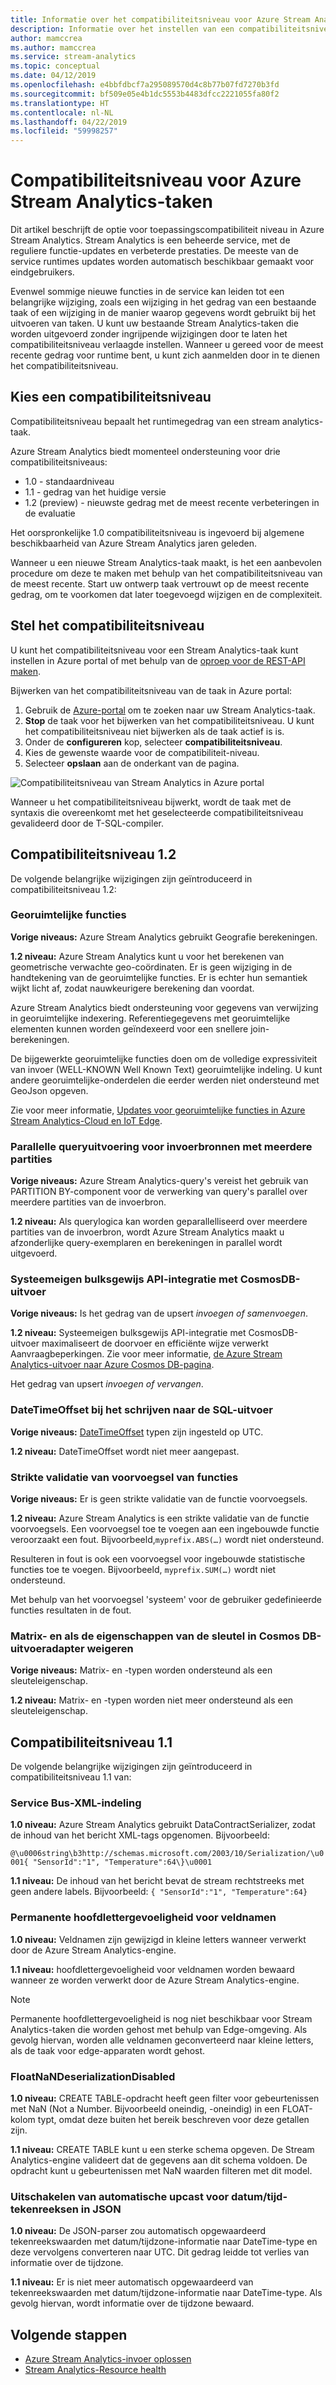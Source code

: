 ```yaml
---
title: Informatie over het compatibiliteitsniveau voor Azure Stream Analytics-taken
description: Informatie over het instellen van een compatibiliteitsniveau voor een Azure Stream Analytics-taak en belangrijke wijzigingen in de meest recente compatibiliteitsniveau
author: mamccrea
ms.author: mamccrea
ms.service: stream-analytics
ms.topic: conceptual
ms.date: 04/12/2019
ms.openlocfilehash: e4bbfdbcf7a295089570d4c8b77b07fd7270b3fd
ms.sourcegitcommit: bf509e05e4b1dc5553b4483dfcc2221055fa80f2
ms.translationtype: HT
ms.contentlocale: nl-NL
ms.lasthandoff: 04/22/2019
ms.locfileid: "59998257"
---
```

# <a name="compatibility-level-for-azure-stream-analytics-jobs"></a>Compatibiliteitsniveau voor Azure Stream Analytics-taken

Dit artikel beschrijft de optie voor toepassingscompatibiliteit niveau in Azure Stream Analytics. Stream Analytics is een beheerde service, met de reguliere functie-updates en verbeterde prestaties. De meeste van de service runtimes updates worden automatisch beschikbaar gemaakt voor eindgebruikers. 

Evenwel sommige nieuwe functies in de service kan leiden tot een belangrijke wijziging, zoals een wijziging in het gedrag van een bestaande taak of een wijziging in de manier waarop gegevens wordt gebruikt bij het uitvoeren van taken. U kunt uw bestaande Stream Analytics-taken die worden uitgevoerd zonder ingrijpende wijzigingen door te laten het compatibiliteitsniveau verlaagde instellen. Wanneer u gereed voor de meest recente gedrag voor runtime bent, u kunt zich aanmelden door in te dienen het compatibiliteitsniveau. 

## <a name="choose-a-compatibility-level"></a>Kies een compatibiliteitsniveau

Compatibiliteitsniveau bepaalt het runtimegedrag van een stream analytics-taak. 

Azure Stream Analytics biedt momenteel ondersteuning voor drie compatibiliteitsniveaus:

* 1.0 - standaardniveau
* 1.1 - gedrag van het huidige versie
* 1.2 (preview) - nieuwste gedrag met de meest recente verbeteringen in de evaluatie

Het oorspronkelijke 1.0 compatibiliteitsniveau is ingevoerd bij algemene beschikbaarheid van Azure Stream Analytics jaren geleden.

Wanneer u een nieuwe Stream Analytics-taak maakt, is het een aanbevolen procedure om deze te maken met behulp van het compatibiliteitsniveau van de meest recente. Start uw ontwerp taak vertrouwt op de meest recente gedrag, om te voorkomen dat later toegevoegd wijzigen en de complexiteit.

## <a name="set-the-compatibility-level"></a>Stel het compatibiliteitsniveau

U kunt het compatibiliteitsniveau voor een Stream Analytics-taak kunt instellen in Azure portal of met behulp van de [oproep voor de REST-API maken](/rest/api/streamanalytics/stream-analytics-job).

Bijwerken van het compatibiliteitsniveau van de taak in Azure portal:

1. Gebruik de [Azure-portal](https://portal.azure.com) om te zoeken naar uw Stream Analytics-taak.
2. **Stop** de taak voor het bijwerken van het compatibiliteitsniveau. U kunt het compatibiliteitsniveau niet bijwerken als de taak actief is is.
3. Onder de **configureren** kop, selecteer **compatibiliteitsniveau**.
4. Kies de gewenste waarde voor de compatibiliteit-niveau.
5. Selecteer **opslaan** aan de onderkant van de pagina.

![Compatibiliteitsniveau van Stream Analytics in Azure portal](media/stream-analytics-compatibility-level/stream-analytics-compatibility.png)

Wanneer u het compatibiliteitsniveau bijwerkt, wordt de taak met de syntaxis die overeenkomt met het geselecteerde compatibiliteitsniveau gevalideerd door de T-SQL-compiler.

## <a name="compatibility-level-12"></a>Compatibiliteitsniveau 1.2

De volgende belangrijke wijzigingen zijn geïntroduceerd in compatibiliteitsniveau 1.2:

### <a name="geospatial-functions"></a>Georuimtelijke functies

**Vorige niveaus:** Azure Stream Analytics gebruikt Geografie berekeningen.

**1.2 niveau:** Azure Stream Analytics kunt u voor het berekenen van geometrische verwachte geo-coördinaten. Er is geen wijziging in de handtekening van de georuimtelijke functies. Er is echter hun semantiek wijkt licht af, zodat nauwkeurigere berekening dan voordat.

Azure Stream Analytics biedt ondersteuning voor gegevens van verwijzing in georuimtelijke indexering. Referentiegegevens met georuimtelijke elementen kunnen worden geïndexeerd voor een snellere join-berekeningen.

De bijgewerkte georuimtelijke functies doen om de volledige expressiviteit van invoer (WELL-KNOWN Well Known Text) georuimtelijke indeling. U kunt andere georuimtelijke-onderdelen die eerder werden niet ondersteund met GeoJson opgeven.

Zie voor meer informatie, [Updates voor georuimtelijke functies in Azure Stream Analytics-Cloud en IoT Edge](https://azure.microsoft.com/blog/updates-to-geospatial-functions-in-azure-stream-analytics-cloud-and-iot-edge/).

### <a name="parallel-query-execution-for-input-sources-with-multiple-partitions"></a>Parallelle queryuitvoering voor invoerbronnen met meerdere partities

**Vorige niveaus:** Azure Stream Analytics-query's vereist het gebruik van PARTITION BY-component voor de verwerking van query's parallel over meerdere partities van de invoerbron.

**1.2 niveau:** Als querylogica kan worden geparallelliseerd over meerdere partities van de invoerbron, wordt Azure Stream Analytics maakt u afzonderlijke query-exemplaren en berekeningen in parallel wordt uitgevoerd.

### <a name="native-bulk-api-integration-with-cosmosdb-output"></a>Systeemeigen bulksgewijs API-integratie met CosmosDB-uitvoer

**Vorige niveaus:** Is het gedrag van de upsert *invoegen of samenvoegen*.

**1.2 niveau:** Systeemeigen bulksgewijs API-integratie met CosmosDB-uitvoer maximaliseert de doorvoer en efficiënte wijze verwerkt Aanvraagbeperkingen. Zie voor meer informatie, [de Azure Stream Analytics-uitvoer naar Azure Cosmos DB-pagina](https://docs.microsoft.com/azure/stream-analytics/stream-analytics-documentdb-output#improved-throughput-with-compatibility-level-12).

Het gedrag van upsert *invoegen of vervangen*.

### <a name="datetimeoffset-when-writing-to-sql-output"></a>DateTimeOffset bij het schrijven naar de SQL-uitvoer

**Vorige niveaus:** [DateTimeOffset](https://docs.microsoft.com/sql/t-sql/data-types/datetimeoffset-transact-sql?view=sql-server-2017) typen zijn ingesteld op UTC.

**1.2 niveau:** DateTimeOffset wordt niet meer aangepast.

### <a name="strict-validation-of-prefix-of-functions"></a>Strikte validatie van voorvoegsel van functies

**Vorige niveaus:** Er is geen strikte validatie van de functie voorvoegsels.

**1.2 niveau:** Azure Stream Analytics is een strikte validatie van de functie voorvoegsels. Een voorvoegsel toe te voegen aan een ingebouwde functie veroorzaakt een fout. Bijvoorbeeld,`myprefix.ABS(…)` wordt niet ondersteund.

Resulteren in fout is ook een voorvoegsel voor ingebouwde statistische functies toe te voegen. Bijvoorbeeld, `myprefix.SUM(…)` wordt niet ondersteund.

Met behulp van het voorvoegsel 'systeem' voor de gebruiker gedefinieerde functies resultaten in de fout.

### <a name="disallow-array-and-object-as-key-properties-in-cosmos-db-output-adapter"></a>Matrix- en als de eigenschappen van de sleutel in Cosmos DB-uitvoeradapter weigeren

**Vorige niveaus:** Matrix- en -typen worden ondersteund als een sleuteleigenschap.

**1.2 niveau:** Matrix- en -typen worden niet meer ondersteund als een sleuteleigenschap.

## <a name="compatibility-level-11"></a>Compatibiliteitsniveau 1.1

De volgende belangrijke wijzigingen zijn geïntroduceerd in compatibiliteitsniveau 1.1 van:

### <a name="service-bus-xml-format"></a>Service Bus-XML-indeling

**1.0 niveau:** Azure Stream Analytics gebruikt DataContractSerializer, zodat de inhoud van het bericht XML-tags opgenomen. Bijvoorbeeld:

`@\u0006string\b3http://schemas.microsoft.com/2003/10/Serialization/\u0001{ "SensorId":"1", "Temperature":64\}\u0001`

**1.1 niveau:** De inhoud van het bericht bevat de stream rechtstreeks met geen andere labels. Bijvoorbeeld: `{ "SensorId":"1", "Temperature":64}`

### <a name="persisting-case-sensitivity-for-field-names"></a>Permanente hoofdlettergevoeligheid voor veldnamen

**1.0 niveau:** Veldnamen zijn gewijzigd in kleine letters wanneer verwerkt door de Azure Stream Analytics-engine.

**1.1 niveau:** hoofdlettergevoeligheid voor veldnamen worden bewaard wanneer ze worden verwerkt door de Azure Stream Analytics-engine.

> [!NOTE]
> Permanente hoofdlettergevoeligheid is nog niet beschikbaar voor Stream Analytics-taken die worden gehost met behulp van Edge-omgeving. Als gevolg hiervan, worden alle veldnamen geconverteerd naar kleine letters, als de taak voor edge-apparaten wordt gehost.

### <a name="floatnandeserializationdisabled"></a>FloatNaNDeserializationDisabled

**1.0 niveau:** CREATE TABLE-opdracht heeft geen filter voor gebeurtenissen met NaN (Not a Number. Bijvoorbeeld oneindig, -oneindig) in een FLOAT-kolom typt, omdat deze buiten het bereik beschreven voor deze getallen zijn.

**1.1 niveau:** CREATE TABLE kunt u een sterke schema opgeven. De Stream Analytics-engine valideert dat de gegevens aan dit schema voldoen. De opdracht kunt u gebeurtenissen met NaN waarden filteren met dit model.

### <a name="disable-automatic-upcast-for-datetime-strings-in-json"></a>Uitschakelen van automatische upcast voor datum/tijd-tekenreeksen in JSON

**1.0 niveau:** De JSON-parser zou automatisch opgewaardeerd tekenreekswaarden met datum/tijdzone-informatie naar DateTime-type en deze vervolgens converteren naar UTC. Dit gedrag leidde tot verlies van informatie over de tijdzone.

**1.1 niveau:** Er is niet meer automatisch opgewaardeerd van tekenreekswaarden met datum/tijdzone-informatie naar DateTime-type. Als gevolg hiervan, wordt informatie over de tijdzone bewaard.

## <a name="next-steps"></a>Volgende stappen

* [Azure Stream Analytics-invoer oplossen](stream-analytics-troubleshoot-input.md)
* [Stream Analytics-Resource health](stream-analytics-resource-health.md)
